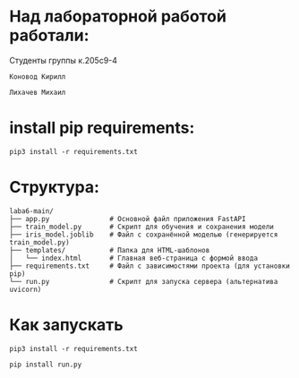 # Над лабораторной работой работали:
Студенты группы к.205с9-4
```
Коновод Кирилл
```
```
Лихачев Михаил
```
# install pip requirements:
```
pip3 install -r requirements.txt
```
# Структура:
```
laba6-main/
├── app.py               # Основной файл приложения FastAPI
├── train_model.py       # Скрипт для обучения и сохранения модели
├── iris_model.joblib    # Файл с сохранённой моделью (генерируется train_model.py)
├── templates/           # Папка для HTML-шаблонов
│   └── index.html       # Главная веб-страница с формой ввода
├── requirements.txt     # Файл с зависимостями проекта (для установки pip)
└── run.py               # Скрипт для запуска сервера (альтернатива uvicorn)

```

# Как запускать
```
pip3 install -r requirements.txt
```
```
pip install run.py
```
